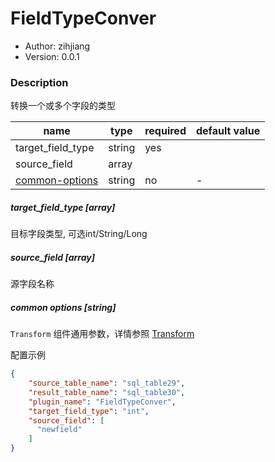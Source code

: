 # FieldTypeConver

* Author: zihjiang
* Version: 0.0.1

### Description

转换一个或多个字段的类型

| name                                     | type   | required | default value |
| ---------------------------------------- | ------ | -------- | ------------- |
| target_field_type                        | string | yes      |               |
| source_field                             | array  |          |               |
| [common-options](#common-options-string) | string | no       | -             |

##### target_field_type [array]

目标字段类型, 可选int/String/Long

##### source_field [array]

源字段名称

##### common options [string]

`Transform` 组件通用参数，详情参照 [Transform]()

配置示例

```json
{
    "source_table_name": "sql_table29",
    "result_table_name": "sql_table30",
    "plugin_name": "FieldTypeConver",
    "target_field_type": "int",
    "source_field": [
      "newfield"
    ]
}
```

